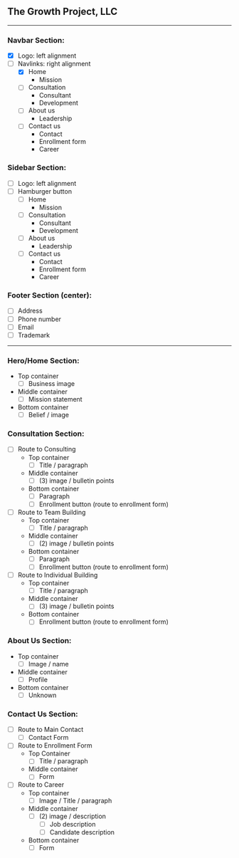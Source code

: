 ## **The Growth Project, LLC**

---

### Navbar Section:

- [x] Logo: left alignment
- [ ] Navlinks: right alignment
  - [x] Home
    - Mission
  - [ ] Consultation
    - Consultant
    - Development
  - [ ] About us
    - Leadership
  - [ ] Contact us
    - Contact
    - Enrollment form
    - Career

### Sidebar Section:

- [ ] Logo: left alignment
- [ ] Hamburger button
  - [ ] Home
    - Mission
  - [ ] Consultation
    - Consultant
    - Development
  - [ ] About us
    - Leadership
  - [ ] Contact us
    - Contact
    - Enrollment form
    - Career

### Footer Section (center):

- [ ] Address
- [ ] Phone number
- [ ] Email
- [ ] Trademark

---

### Hero/Home Section:

- Top container
  - [ ] Business image
- Middle container
  - [ ] Mission statement
- Bottom container
  - [ ] Belief / image

### Consultation Section:

- [ ] Route to Consulting
  - Top container
    - [ ] Title / paragraph
  - Middle container
    - [ ] (3) image / bulletin points
  - Bottom container
    - [ ] Paragraph
    - [ ] Enrollment button (route to enrollment form)
- [ ] Route to Team Building
  - Top container
    - [ ] Title / paragraph
  - Middle container
    - [ ] (2) image / bulletin points
  - Bottom container
    - [ ] Paragraph
    - [ ] Enrollment button (route to enrollment form)
- [ ] Route to Individual Building
  - Top container
    - [ ] Title / paragraph
  - Middle container
    - [ ] (3) image / bulletin points
  - Bottom container
    - [ ] Enrollment button (route to enrollment form)

### About Us Section:

- Top container
  - [ ] Image / name
- Middle container
  - [ ] Profile
- Bottom container
  - [ ] Unknown

### Contact Us Section:

- [ ] Route to Main Contact
  - [ ] Contact Form
- [ ] Route to Enrollment Form
  - Top Container
    - [ ] Title / paragraph
  - Middle container
    - [ ] Form
- [ ] Route to Career
  - Top container
    - [ ] Image / Title / paragraph
  - Middle container
    - [ ] (2) image / description
      - [ ] Job description
      - [ ] Candidate description
  - Bottom container
    - [ ] Form
